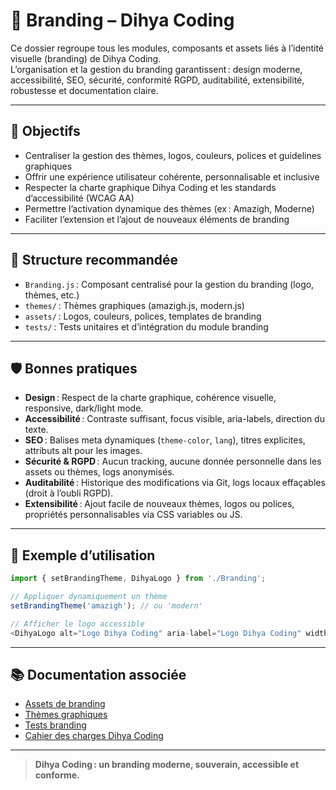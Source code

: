 # 🎨 Branding – Dihya Coding

Ce dossier regroupe tous les modules, composants et assets liés à l’identité visuelle (branding) de Dihya Coding.  
L’organisation et la gestion du branding garantissent : design moderne, accessibilité, SEO, sécurité, conformité RGPD, auditabilité, extensibilité, robustesse et documentation claire.

---

## 🚀 Objectifs

- Centraliser la gestion des thèmes, logos, couleurs, polices et guidelines graphiques
- Offrir une expérience utilisateur cohérente, personnalisable et inclusive
- Respecter la charte graphique Dihya Coding et les standards d’accessibilité (WCAG AA)
- Permettre l’activation dynamique des thèmes (ex : Amazigh, Moderne)
- Faciliter l’extension et l’ajout de nouveaux éléments de branding

---

## 📁 Structure recommandée

- `Branding.js` : Composant centralisé pour la gestion du branding (logo, thèmes, etc.)
- `themes/` : Thèmes graphiques (amazigh.js, modern.js)
- `assets/` : Logos, couleurs, polices, templates de branding
- `tests/` : Tests unitaires et d’intégration du module branding

---

## 🛡️ Bonnes pratiques

- **Design** : Respect de la charte graphique, cohérence visuelle, responsive, dark/light mode.
- **Accessibilité** : Contraste suffisant, focus visible, aria-labels, direction du texte.
- **SEO** : Balises meta dynamiques (`theme-color`, `lang`), titres explicites, attributs alt pour les images.
- **Sécurité & RGPD** : Aucun tracking, aucune donnée personnelle dans les assets ou thèmes, logs anonymisés.
- **Auditabilité** : Historique des modifications via Git, logs locaux effaçables (droit à l’oubli RGPD).
- **Extensibilité** : Ajout facile de nouveaux thèmes, logos ou polices, propriétés personnalisables via CSS variables ou JS.

---

## 📝 Exemple d’utilisation

```js
import { setBrandingTheme, DihyaLogo } from './Branding';

// Appliquer dynamiquement un thème
setBrandingTheme('amazigh'); // ou 'modern'

// Afficher le logo accessible
<DihyaLogo alt="Logo Dihya Coding" aria-label="Logo Dihya Coding" width={64} />
```

---

## 📚 Documentation associée

- [Assets de branding](./assets/README.md)
- [Thèmes graphiques](./themes/README.md)
- [Tests branding](./tests/README.md)
- [Cahier des charges Dihya Coding](../../../docs/user_guide/README.md)

---

> **Dihya Coding : un branding moderne, souverain, accessible et conforme.**